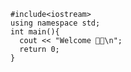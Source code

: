 ```
#include<iostream>
using namespace std;
int main(){
  cout << "Welcome 🖖🏻\n";
  return 0;
}
```
<!--
### Superpowers
![](https://github-readme-stats.vercel.app/api/top-langs/?username=JorgeKtch&layout=compact)
-->
